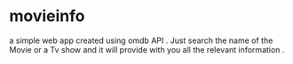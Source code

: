 # movieinfo
a simple web app created using omdb API . Just search the name of the Movie or a Tv show and it will provide with you all the relevant information .
